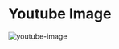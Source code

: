 # Youtube Image
![youtube-image](https://github.com/Mohd1999-collb/Youtube-Lite/assets/96992202/cfcec1c4-bef4-4b2f-bbd1-0952959c34b1)
